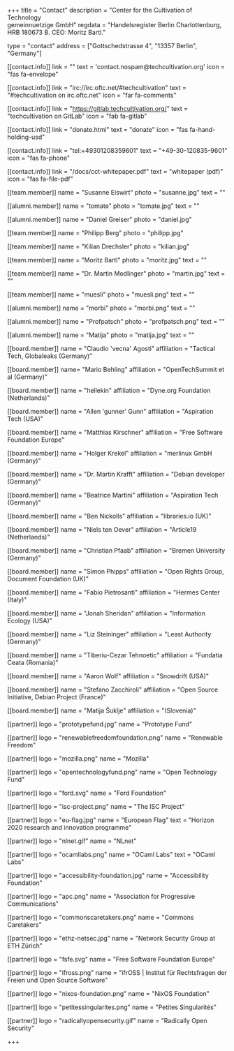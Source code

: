 +++
title = "Contact"
description = "Center for the Cultivation of Technology<br/>gemeinnuetzige GmbH"
regdata = "Handelsregister Berlin Charlottenburg, HRB 180673 B. CEO: Moritz Bartl."

type = "contact"
address = ["Gottschedstrasse 4", "13357 Berlin", "Germany"]

[[contact.info]]
    link = ""
    text = 'contact<span class="hidden">.nospam</span>@techcultivation.org'
    icon = "fas fa-envelope"

[[contact.info]]
    link = "irc://irc.oftc.net/#techcultivation"
    text = "#techcultivation on irc.oftc.net"
    icon = "far fa-comments"

[[contact.info]]
    link = "https://gitlab.techcultivation.org/"
    text = "techcultivation on GitLab"
    icon = "fab fa-gitlab"

[[contact.info]]
    link = "donate.html"
    text = "donate"
    icon = "fas fa-hand-holding-usd"

[[contact.info]]
    link = "tel:+49301208359601"
    text = "+49-30-120835-9601"
    icon = "fas fa-phone"

[[contact.info]]
    link = "/docs/cct-whitepaper.pdf"
    text = "whitepaper (pdf)"
    icon = "fas fa-file-pdf"

[[team.member]]
    name = "Susanne Eiswirt"
    photo = "susanne.jpg"
    text = ""

[[alumni.member]]
    name = "tomate"
    photo = "tomate.jpg"
    text = ""

[[alumni.member]]
    name = "Daniel Greiser"
    photo = "daniel.jpg"

[[team.member]]
    name = "Philipp Berg"
    photo = "philipp.jpg"

[[team.member]]
    name = "Kilian Drechsler"
    photo = "kilian.jpg"

[[team.member]]
    name = "Moritz Bartl"
	photo = "moritz.jpg"
    text = ""

[[team.member]]
    name = "Dr. Martin Modlinger"
	photo = "martin.jpg"
    text = ""

[[team.member]]
    name = "muesli"
    photo = "muesli.png"
    text = ""

[[alumni.member]]
    name = "morbi"
    photo = "morbi.png"
    text = ""

[[alumni.member]]
    name = "Profpatsch"
    photo = "profpatsch.png"
    text = ""

[[alumni.member]]
    name = "Matija"
    photo = "matija.jpg"
    text = ""

[[board.member]]
    name = "Claudio 'vecna' Agosti"
    affiliation = "Tactical Tech, Globaleaks (Germany)"

[[board.member]]
    name= "Mario Behling"
    affiliation = "OpenTechSummit et al (Germany)"

[[board.member]]
    name = "hellekin"
    affiliation = "Dyne.org Foundation (Netherlands)"

[[board.member]]
    name = "Allen 'gunner' Gunn"
    affiliation = "Aspiration Tech (USA)"

[[board.member]]
    name = "Matthias Kirschner"
    affiliation = "Free Software Foundation Europe"

[[board.member]]
    name = "Holger Krekel"
    affiliation = "merlinux GmbH (Germany)"

[[board.member]]
    name = "Dr. Martin Krafft"
    affiliation = "Debian developer (Germany)"

[[board.member]]
    name = "Beatrice Martini"
    affiliation = "Aspiration Tech (Germany)"

[[board.member]]
    name = "Ben Nickolls"
    affiliation = "libraries.io (UK)"

[[board.member]]
    name = "Niels ten Oever"
    affiliation = "Article19 (Netherlands)"

[[board.member]]
    name = "Christian Pfaab"
    affiliation = "Bremen University (Germany)"

[[board.member]]
    name = "Simon Phipps"
    affiliation = "Open Rights Group, Document Foundation (UK)"

[[board.member]]
    name = "Fabio Pietrosanti"
    affiliation = "Hermes Center (Italy)"

[[board.member]]
    name = "Jonah Sheridan"
    affiliation = "Information Ecology (USA)"

[[board.member]]
    name = "Liz Steininger"
    affiliation = "Least Authority (Germany)"

[[board.member]]
    name = "Tiberiu-Cezar Tehnoetic"
    affiliation = "Fundatia Ceata (Romania)"

[[board.member]]
    name = "Aaron Wolf"
    affiliation = "Snowdrift (USA)"

[[board.member]]
    name = "Stefano Zacchiroli"
    affiliation = "Open Source Initiative, Debian Project (France)"

[[board.member]]
    name = "Matija Šuklje"
    affiliation = "(Slovenia)"

[[partner]]
    logo = "prototypefund.jpg"
    name = "Prototype Fund"

[[partner]]
    logo = "renewablefreedomfoundation.png"
    name = "Renewable Freedom"

[[partner]]
    logo = "mozilla.png"
    name = "Mozilla"

[[partner]]
    logo = "opentechnologyfund.png"
    name = "Open Technology Fund"

[[partner]]
    logo = "ford.svg"
    name = "Ford Foundation"

[[partner]]
    logo = "isc-project.png"
    name = "The ISC Project"

[[partner]]
    logo = "eu-flag.jpg"
    name = "European Flag"
    text = "Horizon 2020 research and innovation programme"

[[partner]]
    logo = "nlnet.gif"
    name = "NLnet"

[[partner]]
    logo = "ocamllabs.png"
    name = "OCaml Labs"
    text = "OCaml Labs"

[[partner]]
    logo = "accessibility-foundation.jpg"
    name = "Accessibility Foundation"

[[partner]]
    logo = "apc.png"
    name = "Association for Progressive Communications"

[[partner]]
    logo = "commonscaretakers.png"
    name = "Commons Caretakers"

[[partner]]
    logo = "ethz-netsec.jpg"
    name = "Network Security Group at ETH Zürich"

[[partner]]
    logo = "fsfe.svg"
    name = "Free Software Foundation Europe"

[[partner]]
    logo = "ifross.png"
    name = "ifrOSS | Institut für Rechtsfragen der Freien und Open Source Software"

[[partner]]
    logo = "nixos-foundation.png"
    name = "NixOS Foundation"

[[partner]]
    logo = "petitessingularites.png"
    name = "Petites Singularités"

[[partner]]
    logo = "radicallyopensecurity.gif"
    name = "Radically Open Security"

+++

